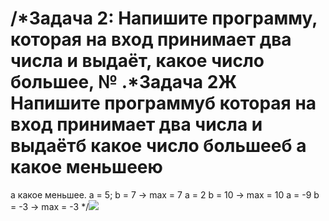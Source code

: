 # /*Задача 2: Напишите программу, которая на вход принимает два числа и выдаёт, какое число большее, № .*Задача 2Ж Напишите программуб которая на вход принимает два числа и выдаётб какое число большееб а какое меньшеею
а какое меньшее.
a = 5; b = 7 -> max = 7
a = 2 b = 10 -> max = 10
a = -9 b = -3 -> max = -3
*/![](c:/Users/Vik/Pictures/Screenshots/%D0%A1%D0%BD%D0%B8%D0%BC%D0%BE%D0%BA%20%D1%8D%D0%BA%D1%80%D0%B0%D0%BD%D0%B0%20(82).png)

